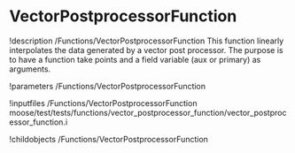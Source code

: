 
# VectorPostprocessorFunction
!description /Functions/VectorPostprocessorFunction
This function linearly interpolates the data generated by a vector post
processor. The purpose is to have a function take points and a field variable
(aux or primary) as arguments.

!parameters /Functions/VectorPostprocessorFunction

!inputfiles /Functions/VectorPostprocessorFunction
moose/test/tests/functions/vector_postprocessor_function/vector_postprocessor_function.i

!childobjects /Functions/VectorPostprocessorFunction
